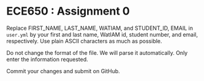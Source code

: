 # ECE650 : Assignment 0

Replace FIRST_NAME, LAST_NAME, WATIAM, and STUDENT_ID, EMAIL in
`user.yml` by your first and last name, WatIAM id, student number, and
email, respectively. Use plain ASCII characters as much as possible.

Do not change the format of the file. We will parse it
automatically. Only enter the information requested.

Commit your changes and submit on GitHub.

